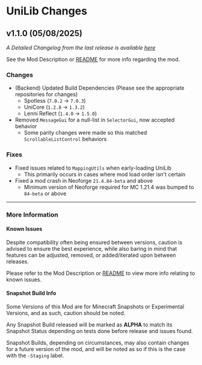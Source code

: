 # UniLib Changes

## v1.1.0 (05/08/2025)

_A Detailed Changelog from the last release is
available [here](https://gitlab.com/CDAGaming/UniLib/-/compare/release%2Fv1.0.6...release%2Fv1.1.0)_

See the Mod Description or [README](https://gitlab.com/CDAGaming/UniLib) for more info regarding the mod.

### Changes

* (Backend) Updated Build Dependencies (Please see the appropriate repositories for changes)
    * Spotless (`7.0.2` -> `7.0.3`)
    * UniCore (`1.2.8` -> `1.3.2`)
    * Lenni Reflect (`1.4.0` -> `1.5.0`)
* Removed `MessageGui` for a null-list in `SelectorGui`, now accepted behavior
    * Some parity changes were made so this matched `ScrollableListControl` behaviors

### Fixes

* Fixed issues related to `MappingUtils` when early-loading UniLib
    * This primarily occurs in cases where mod load order isn't certain
* Fixed a mod crash in Neoforge `21.4.84-beta` and above
    * Minimum version of Neoforge required for MC 1.21.4 was bumped to `84-beta` or above

___

### More Information

#### Known Issues

Despite compatibility often being ensured between versions,
caution is advised to ensure the best experience, while also baring in mind that features can be adjusted, removed, or
added/iterated upon between releases.

Please refer to the Mod Description or [README](https://gitlab.com/CDAGaming/UniLib) to view more info relating
to known issues.

#### Snapshot Build Info

Some Versions of this Mod are for Minecraft Snapshots or Experimental Versions, and as such, caution should be noted.

Any Snapshot Build released will be marked as **ALPHA** to match its Snapshot Status depending on tests done before
release
and issues found.

Snapshot Builds, depending on circumstances, may also contain changes for a future version of the mod, and will be noted
as so if this is the case with the `-Staging` label.
